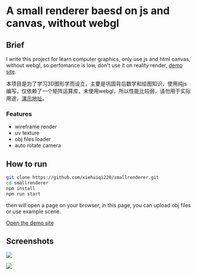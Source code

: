 # A small renderer baesd on js and canvas, without webgl

## Brief

I write this project for learn computer graphics, only use js and html canvas, without webgl, so perfomance is low, don't use it on reality render, [demo site](https://xiehuiqi220.github.io/smallrenderer/).

本项目是为了学习3D图形学而设立，主要是巩固背后数学和绘图知识，使用纯js编写，仅依赖了一个矩阵运算库，未使用webgl，所以性能比较弱，请勿用于实际用途，[演示地址](https://xiehuiqi220.github.io/smallrenderer/)。

### Features
- wireframe render
- uv texture
- obj files loader
- auto rotate camera

## How to run
```sh
git clone https://github.com/xiehuiqi220/smallrenderer.git
cd smallrenderer
npm install
npm run start
```
then will open a page on your browser, in this page, you can upload obj files or use example scene.

[Open the demo site](https://xiehuiqi220.github.io/smallrenderer/)

## Screenshots

![](https://user-images.githubusercontent.com/1331211/214857213-fe01237f-a148-4972-b39b-52d5550367a8.png)


![](https://user-images.githubusercontent.com/1331211/214868296-e93e5f16-804c-45fa-b3aa-1c42ac111796.png)

